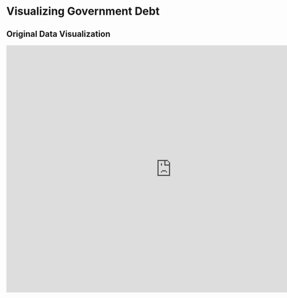
# Visualizing Government Debt


## Original Data Visualization
<iframe src="https://data.oecd.org/chart/6gP8" width="860" height="645" style="border: 0" mozallowfullscreen="true" webkitallowfullscreen="true" allowfullscreen="true"><a href="https://data.oecd.org/chart/6gP8" target="_blank">OECD Chart: General government debt, Total, % of GDP, Annual, 2019</a></iframe>
